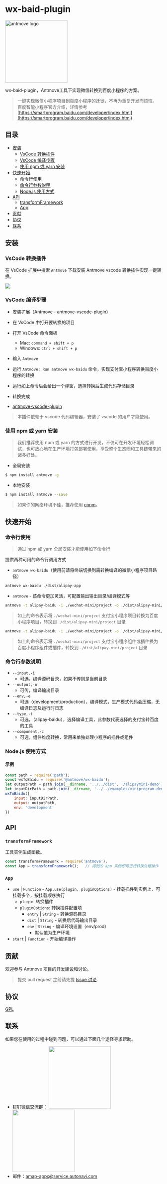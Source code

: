 
# wx-baid-plugin

<p><a class='readme-antmove-logo' href="https://github.com/ant-move/antmove" target="_blank" rel="noopener noreferrer"><img style='margin-left:0px;' width="200" src="https://img.alicdn.com/tfs/TB1ktoia.D1gK0jSZFGXXbd3FXa-765-765.png" alt="antmove logo"></a></p>

wx-baid-plugin，Antmove工具下实现微信转换到百度小程序的方案。
> 一键实现微信小程序项目到百度小程序的迁徙，不再为重复开发而烦恼。
> 百度智能小程序官方介绍，详情参考 [https://smartprogram.baidu.com/developer/index.html](https://smartprogram.baidu.com/developer/index.html)

## 目录
* <a href='#安装'>安装</a>
    * <a href='#VsCode1'>VsCode 转换插件</a>
    * <a href='#VsCode'>VsCode 编译步骤</a>
    * <a href='#使用npm或yarn安装'>使用 npm 或 yarn 安装</a>
* <a href='#快速开始'>快速开始</a>
    * <a href='#命令行使用'>命令行使用</a> 
    * <a href='#命令行参数说明'>命令行参数说明</a> 
    * <a href='#Node.js'>Node.js 使用方式</a> 
* <a href='#API'>API</a>
    * <a href='#transformFramework'>transformFramework</a>
    * <a href='#App'>App</a>
* <a href='#贡献'>贡献</a>
* <a href='#协议'>协议</a>
* <a href='#联系'>联系</a>

<span id='安装'></span>

## 安装

<span id='VsCode1'></span>

### VsCode 转换插件

在 VsCode 扩展中搜索 `Antmove` 下载安装 Antmove vscode 转换插件实现一键转换。

<p>
    <img style='max-width: 800px;margin-left: 0;' src='https://img.alicdn.com/tfs/TB1KqazdhD1gK0jSZFyXXciOVXa-1154-516.png'>
</p>

<span id='VsCode'></span>

### VsCode 编译步骤

* 安装扩展（Antmove - antmove-vscode-plugin）
* 在 VsCode 中打开要转换的项目
* 打开 VsCode 命令面板
    * Mac: `command + shift + p`
    * Windows: `ctrl + shift + p`
* 输入 `Antmove`
* 运行 `Antmove: Run antmove wx-baidu` 命令，实现支付宝小程序转换百度小程序的转换
* 运行如上命令后会给出一个弹窗，选择转换后生成代码存储目录
* 转换完成

* [antmove-vscode-plugin](https://marketplace.visualstudio.com/items?itemName=antmove-app.antmove-vscode-plugin&ssr=false)

> 本插件依赖于 vscode 代码编辑器，安装了 vscode 的用户才能使用。

<span id='使用npm或yarn安装'></span>

### 使用 npm 或 yarn 安装


> 我们推荐使用 npm 或 yarn 的方式进行开发，不仅可在开发环境轻松调试，也可放心地在生产环境打包部署使用，享受整个生态圈和工具链带来的诸多好处。

* 全局安装

```bash
$ npm install antmove -g
```

* 本地安装

```bash
$ npm install antmove --save
```

> 如果你的网络环境不佳，推荐使用 [cnpm](https://github.com/cnpm/cnpm)。

<span id='快速开始'></span>

## 快速开始

<span id='命令行使用'></span>

### 命令行使用

> 通过 npm 或 yarn 全局安装才能使用如下命令行

提供两种可用的命令行调用方式

* `antmove wx-baidu`（使用前请将终端切换到需转换编译的微信小程序项目路径）

```bash
antmove wx-baidu ./dist/alipay-app
```

* `antmove` - 该命令更加灵活，可配置输出输出目录/编译模式等

```bash
antmove -t alipay-baidu -i ./wechat-mini/project -o ./dist/alipay-mini/project --env development
```
> 如上的命令表示将 `./wechat-mini/project` 支付宝小程序项目转换为百度小程序项目，转换到 `./dist/alipay-mini/project` 目录

```bash
antmove -t alipay-baidu -i ./wechat-mini/project -o ./dist/alipay-mini/project --env development -c
```
> 如上的命令表示将 `./wechat-mini/project` 支付宝小程序组件或插件换为百度小程序组件或插件，转换到 `./dist/alipay-mini/project` 目录

<span id='命令行参数说明'></span>

### 命令行参数说明

* `--input,-i`
    * 可选，编译源码目录，如果不传则是当前目录
* `--output,-o`
    * 可传，编译输出目录
* `--env,-e`
    * 可选（development/production），编译模式，生产模式代码会压缩，无编译日志及运行时日志
* `--type,-t`
    * 可选，（alipay-baidu），选择编译工具，此参数代表选择的支付宝转百度的工具
* `--component,-c`
    * 可选，组件维度转换，常用来单独处理小程序的插件或组件

<span id='Node.js'></span>

### Node.js 使用方式

#### 示例
```js
const path = require('path');
const wxToBaidu = require('@antmove/wx-baidu');
let outputPath = path.join(__dirname, '../../dist', '/alipaymini-demo');
let inputDirPath = path.join(__dirname, '../../examples/miniprogram-demo/miniprogram');
wxToBaidu({
	input: inputDirPath,
    output: outputPath,
    env: 'development'
})
```

<span id="API"></span>

## API
<span id="transformFramework"></span>

### `transformFramework`

工具实例生成函数。

```js
const transformFramework = require('antmove');
const App = transformFramework();   // 得到的 app 实例即可进行转换处理操作
```
<span id="App"></span>

### `App`

* `use` | `Function` - `App.use(plugin, pluginOptions)` - 挂载插件到实例上，可挂载多个，按挂载顺序执行
    * `plugin`: 转换插件
    * `pluginOptions`: 转换插件配置项
        * `entry` | `String` - 转换源码目录
        * `dist` | `String` - 转换后代码输出目录
        * `env` | `String` - 编译环境设置（env/prod）
            * 默认值为生产环境
* `start` | `Function` - 开始编译操作

<span id="贡献"></span>

## 贡献

欢迎参与 Antmove 项目的开发建设和讨论。
> 提交 pull request 之前请先提 [Issue 讨论](https://github.com/ant-move/antmove/issues).

<span id="协议"></span>

## 协议

[GPL](https://choosealicense.com/licenses/gpl-3.0/)

<span id="联系"></span>

## 联系

如果您在使用的过程中碰到问题，可以通过下面几个途径寻求帮助。

* 钉钉微信交流群： <img width='200px' src='https://ant-move.github.io/website/img/contact-dingding.jpg'/> <img width='200px' src='https://cache.amap.com/ecology/tool/antmove/web/assets/wx-qrcode.JPG'/>
* 邮件：amap-appx@service.autonavi.com